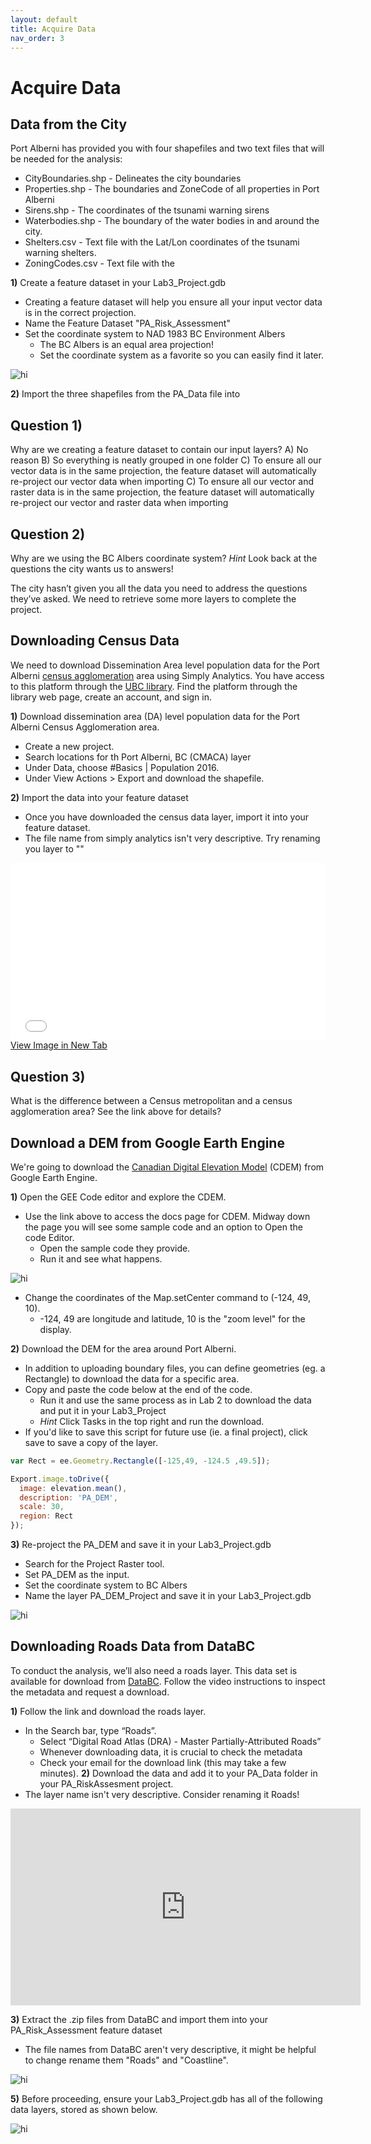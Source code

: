 ```yaml
---
layout: default
title: Acquire Data
nav_order: 3
---
```


# Acquire Data

## Data from the City

Port Alberni has provided you with four shapefiles and two text files that will be needed for the analysis:
* CityBoundaries.shp - Delineates the city boundaries
* Properties.shp - The boundaries and ZoneCode of all properties in Port Alberni
* Sirens.shp - The coordinates of the tsunami warning sirens
* Waterbodies.shp - The boundary of the water bodies in and around the city.
* Shelters.csv - Text file with the Lat/Lon coordinates of the tsunami warning shelters.
* ZoningCodes.csv - Text file with the 

**1)** Create a feature dataset in your Lab3_Project.gdb
* Creating a feature dataset will help you ensure all your input vector data is in the correct projection.
* Name the Feature Dataset "PA_Risk_Assessment"
* Set the coordinate system to NAD 1983 BC Environment Albers
	* The BC Albers is an equal area projection!
	* Set the coordinate system as a favorite so you can easily find it later.
<img src="BC_lbers.png" alt="hi" class="inline"/>

**2)** Import the three shapefiles from the PA_Data file into 


## Question 1)
Why are we creating a feature dataset to contain our input layers?
A) No reason
B) So everything is neatly grouped in one folder
C) To ensure all our vector data is in the same projection, the feature dataset will automatically re-project our vector data when importing
C) To ensure all our vector and raster data is in the same projection, the feature dataset will automatically re-project our vector and raster data when importing

## Question 2)
Why are we using the BC Albers coordinate system?  *Hint* Look back at the questions the city wants us to answers!

The city hasn’t given you all the data you need to address the questions they’ve asked.  We need to retrieve some more layers to complete the project.

## Downloading Census Data

We need to download Dissemination Area level population data for the Port Alberni [census agglomeration](https://www150.statcan.gc.ca/n1/pub/92-195-x/2011001/geo/cma-rmr/cma-rmr-eng.htm) area using Simply Analytics.  You have access to this platform through the [UBC library](https://www.library.ubc.ca/).  Find the platform through the library web page, create an account, and sign in.

**1)** Download dissemination area (DA) level population data for the Port Alberni Census Agglomeration area.
* Create a new project.
* Search locations for th Port Alberni, BC (CMACA) layer
* Under Data, choose #Basics | Population 2016.
* Under View Actions > Export and download the shapefile. 

**2)** Import the data into your feature dataset
* Once you have downloaded the census data layer, import it into your feature dataset.
* The file name from simply analytics isn't very descriptive.  Try renaming you layer to ""

<div style="overflow: hidden;
  padding-top: 56.25%;
  position: relative">
  <iframe src="SA_Access.mp4" title="Processes" scrolling="no" frameborder="0"
    style="border: 0;
   height: 100%;
   left: 0;
   position: absolute;
   top: 0;
   width: 100%;">
   <p>Your browser does not support iframes.</p>
 </iframe>
</div>
<a href="SA_Access.mp4" target="_blank">View Image in New Tab</a>

## Question 3)
What is the difference between a Census metropolitan and a census agglomeration area?  See the link above for details?

## Download a DEM from Google Earth Engine

We're going to download the [Canadian Digital Elevation Model](https://developers.google.com/earth-engine/datasets/catalog/NRCan_CDEM#description) (CDEM) from Google Earth Engine.  

**1)** Open the GEE Code editor and explore the CDEM.
* Use the link above to access the docs page for CDEM.  Midway down the page you will see some sample code and an option to Open the code Editor.
	* Open the sample code they provide.
	* Run it and see what happens.
<img src="GEE.png" alt="hi" class="inline"/>

* Change the coordinates of the Map.setCenter command to (-124, 49, 10).
	* -124, 49 are longitude and latitude, 10 is the "zoom level" for the display.

**2)** Download the DEM for the area around Port Alberni.
* In addition to uploading boundary files, you can define geometries (eg. a Rectangle) to download the data for a specific area.
* Copy and paste the code below at the end of the code.
	* Run it and use the same process as in Lab 2 to download the data and put it in your Lab3_Project
	* *Hint* Click Tasks in the top right and run the download.
* If you'd like to save this script for future use (ie. a final project), click save to save a copy of the layer.

```javascript
var Rect = ee.Geometry.Rectangle([-125,49, -124.5 ,49.5]);

Export.image.toDrive({
  image: elevation.mean(),
  description: 'PA_DEM',
  scale: 30,
  region: Rect
});
```

**3)** Re-project the PA_DEM and save it in your Lab3_Project.gdb
* Search for the Project Raster tool.
* Set PA_DEM as the input.
* Set the coordinate system to BC Albers
* Name the layer PA_DEM_Project and save it in your Lab3_Project.gdb

<img src="PA_DEM.png" alt="hi" class="inline"/>

## Downloading Roads Data from DataBC

To conduct the analysis, we’ll also need a roads layer.  This data set is available for download from [DataBC](https://www.data.gov.bc.ca/).  Follow the video instructions to inspect the metadata and request a download. 

**1)** Follow the link and download the roads layer.
* In the Search bar, type “Roads”.
    * Select “Digital Road Atlas (DRA) - Master Partially-Attributed Roads”
	* Whenever downloading data, it is crucial to check the metadata
    * Check your email for the download link (this may take a few minutes).
**2)** Download the data and add it to your PA_Data folder in your PA_RiskAssesment project.
* The layer name isn't very descriptive.  Consider renaming it Roads!

<iframe width="560" height="315" src="https://www.youtube.com/embed/5jaULGb5ux4" title="YouTube video player" frameborder="0" allow="accelerometer; autoplay; clipboard-write; encrypted-media; gyroscope; picture-in-picture" allowfullscreen></iframe>

**3)** Extract the .zip files from DataBC and import them into your PA_Risk_Assessment feature dataset
* The file names from DataBC aren't very descriptive, it might be helpful to change rename them "Roads" and "Coastline".

<img src="Roads.png" alt="hi" class="inline"/>

**5)** Before proceeding, ensure your Lab3_Project.gdb has all of the following data layers, stored as shown below.

<img src="gdb.png" alt="hi" class="inline"/>